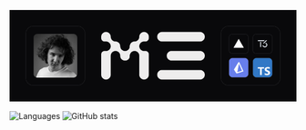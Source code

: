 [![links](https://github.com/ParzivalEugene/Links/blob/v4.0/readme/readme.png?raw=true)](https://links.michkoff.com)

![Languages](https://github-readme-stats.vercel.app/api/top-langs/?username=ParzivalEugene&layout=donut&count_private=true&theme=github_dark&hide_border=true)
![GitHub stats](https://github-readme-stats.vercel.app/api?username=ParzivalEugene&show_icons=true&theme=github_dark&hide_border=true&count_private=true&rank_icon=github&include_all_commits=true)
